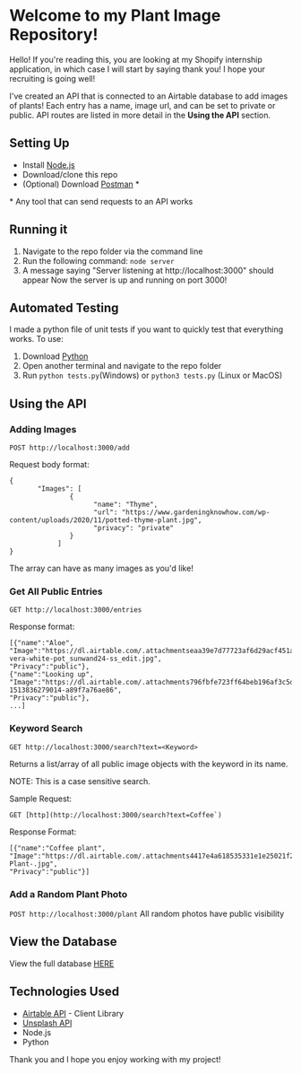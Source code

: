 # Welcome to my Plant Image Repository!
Hello! If you're reading this, you are looking at my Shopify internship application, in which case I will start by saying thank you! I hope your recruiting is going well!

I've created an API that is connected to an Airtable database to add images of plants! Each entry has a name, image url, and can be set to private or public. API routes are listed in more detail in the **Using the API** section.

## Setting Up
- Install [Node.js](https://nodejs.org/en/download/)
- Download/clone this repo
- (Optional) Download [Postman](https://www.postman.com/downloads/) \*
  
\* Any tool that can send requests to an API works

## Running it
1. Navigate to the repo folder via the command line
2. Run the following command: `node server`
3. A message saying "Server listening at http://localhost:3000" should appear
Now the server is up and running on port 3000!

## Automated Testing
I made a python file of unit tests if you want to quickly test that everything works.
To use:

1. Download [Python](https://www.python.org/downloads/)
2. Open another terminal and navigate to the repo folder
3. Run `python tests.py`(Windows) or `python3 tests.py` (Linux or MacOS)

## Using the API

### Adding Images
`POST http://localhost:3000/add` 

Request body format:
```
{
       "Images": [
               {  
                     "name": "Thyme",
                     "url": "https://www.gardeningknowhow.com/wp-content/uploads/2020/11/potted-thyme-plant.jpg",
                     "privacy": "private"
               }
            ]
}
```
The array can have as many images as you'd like!

### Get All Public Entries
`GET http://localhost:3000/entries`

Response format:
```
[{"name":"Aloe",
"Image":"https://dl.airtable.com/.attachmentseaa39e7d77723af6d29acf451ac2026b/b94be48faloe-vera-white-pot_sunwand24-ss_edit.jpg",
"Privacy":"public"},
{"name":"Looking up",
"Image":"https://dl.airtable.com/.attachments796fbfe723ff64beb196af3c5dffa564/e46a7da1photo-1513836279014-a89f7a76ae86",
"Privacy":"public"},
...]
```

### Keyword Search
`GET http://localhost:3000/search?text=<Keyword>`

Returns a list/array of all public image objects with the keyword in its name.

NOTE: This is a case sensitive search.

Sample Request:
```
GET [http](http://localhost:3000/search?text=Coffee`)
```

Response Format:
```
[{"name":"Coffee plant",
"Image":"https://dl.airtable.com/.attachments4417e4a618535331e1e25021f2ac3181/f1287f02/Coffee-Plant-.jpg",
"Privacy":"public"}]
```

### Add a Random Plant Photo
`POST http://localhost:3000/plant`
All random photos have public visibility

## View the Database
View the full database [HERE](https://airtable.com/invite/l?inviteId=invvjSR6mT2AQMzlZ&inviteToken=de5f719064923bbe95f24c27d8a3c917682f8f90c781b9944046b193270e90da&utm_source=email)

## Technologies Used
- [Airtable API](https://airtable.com/api) - Client Library
- [Unsplash API](https://unsplash.com/developers)
- Node.js
- Python

Thank you and I hope you enjoy working with my project!

